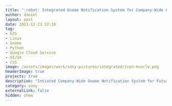 ```yaml
---
title: ":robot: Integrated Gnome Notification System for Company-Wide Application Messages (Part 1)"
author: daniel
layout: post
date: 2021-12-23 22:10
tag: 
- GJS
- Linux
- Gnome
- Python
- Google Cloud Service
- UI/UX
- CSS
image: /assets/images/work/sony-pictures/integrated/icon-muscle.png
headerImage: true
projects: true
description: "Intiated Company-Wide Gnome Notification System for Future Development and Integrated it with Dispatch and Review Tool Notification Protocols"
category: sony
externalLink: false
hidden: show
---
```


